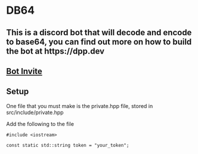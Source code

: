 <h1>DB64</h1>
<h2>This is a discord bot that will decode and encode to base64, you can find out more on how to build the bot at https://dpp.dev</h2>

<h2><a href="https://discord.com/oauth2/authorize?client_id=1260294204374909010" target="_blank">Bot Invite</a></h2>

<h2>Setup</h2>
<p>One file that you must make is the private.hpp file, stored in src/include/private.hpp</p>
<p>Add the following to the file</p>

    #include <iostream>
    
    const static std::string token = "your_token";
        
